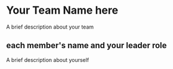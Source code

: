 # Your Team Name here
A brief description about your team

## each member's name and your leader role
A brief description about yourself
